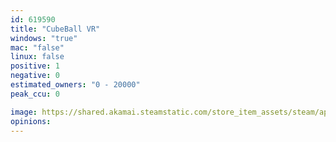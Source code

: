 ```yaml
---
id: 619590
title: "CubeBall VR"
windows: "true"
mac: "false"
linux: false
positive: 1
negative: 0
estimated_owners: "0 - 20000"
peak_ccu: 0

image: https://shared.akamai.steamstatic.com/store_item_assets/steam/apps/619590/header.jpg?t=1494463096
opinions:
---
```

